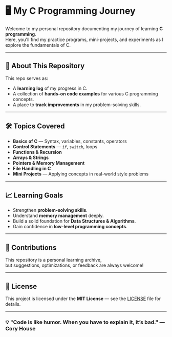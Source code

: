 # 🖥️ My C Programming Journey  

Welcome to my personal repository documenting my journey of learning **C programming**.  
Here, you'll find my practice programs, mini-projects, and experiments as I explore the fundamentals of C.

---

## 📌 About This Repository
This repo serves as:
- A **learning log** of my progress in C.
- A collection of **hands-on code examples** for various C programming concepts.
- A place to **track improvements** in my problem-solving skills.

---

## 🛠 Topics Covered
- **Basics of C** — Syntax, variables, constants, operators  
- **Control Statements** — `if`, `switch`, loops  
- **Functions & Recursion**  
- **Arrays & Strings**  
- **Pointers & Memory Management**  
- **File Handling in C**  
- **Mini Projects** — Applying concepts in real-world style problems

---

## 📈 Learning Goals
- Strengthen **problem-solving skills**.
- Understand **memory management** deeply.
- Build a solid foundation for **Data Structures & Algorithms**.
- Gain confidence in **low-level programming concepts**.

---

## 🤝 Contributions
This repository is a personal learning archive,  
but suggestions, optimizations, or feedback are always welcome!  

---

## 📜 License
This project is licensed under the **MIT License** — see the [LICENSE](LICENSE) file for details.

---

### 💡 "Code is like humor. When you have to explain it, it’s bad." — Cory House
